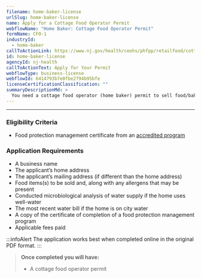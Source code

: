 ```yaml
---
filename: home-baker-license
urlSlug: home-baker-license
name: Apply for a Cottage Food Operator Permit
webflowName: "Home Baker: Cottage Food Operator Permit"
formName: CFO-1
industryId:
  - home-baker
callToActionLink: https://www.nj.gov/health/ceohs/phfpp/retailfood/cottagefood.shtml
id: home-baker-license
agencyId: nj-health
callToActionText: Apply for Your Permit
webflowType: business-license
webflowId: 6414793b7e0fbe2794b95bfe
licenseCertificationClassification: ""
summaryDescriptionMd: >
  You need a cottage food operator (home baker) permit to sell food/baked goods prepared in your home. See the [application instructions](https://www.nj.gov/health/forms/cfo-1instr.pdf) and the [Department of Health code for cottage industries](https://www.nj.gov/health/ceohs/phfpp/retailfood/cottagefood.shtml#5) for important information on allowed ingredients, allergens, and labeling requirements.
---
```


---

### Eligibility Criteria

- Food protection management certificate from an [accredited program](https://www.nj.gov/health/ceohs/phfpp/retailfood/cottagefood.shtml#5:~:text=FOOD%20PROTECTION%20MANAGER%20CERTIFICATION)

### Application Requirements

- A business name
- The applicant’s home address
- The applicant’s mailing address (if different than the home address)
- Food items(s) to be sold and, along with any allergens that may be present
- Conducted microbiological analysis of water supply if the home uses well-water
- The most recent water bill if the home is on city water
- A copy of the certificate of completion of a food protection management program
- Applicable fees paid

:::infoAlert
T﻿he application works best when completed online in the original PDF format.
:::

> **Once completed you will have:**
>
> - A cottage food operator permit
